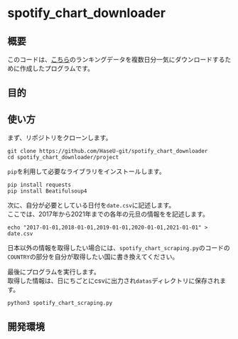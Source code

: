 # spotify_chart_downloader

## 概要
このコードは、[こちら](https://spotifycharts.com/regional)のランキングデータを複数日分一気にダウンロードするために作成したプログラムです。  


## 目的

## 使い方
まず、リポジトリをクローンします。  

```shell
git clone https://github.com/HaseU-git/spotify_chart_downloader
cd spotify_chart_downloader/project
```

`pip`を利用して必要なライブラリをインストールします。  

```shell
pip install requests
pip install Beatifulsoup4
```

次に、自分が必要としている日付を`date.csv`に記述します。  
ここでは、2017年から2021年までの各年の元旦の情報をを記述します。  

```shell
echo "2017-01-01,2018-01-01,2019-01-01,2020-01-01,2021-01-01" > date.csv
```

日本以外の情報を取得したい場合には、`spotify_chart_scraping.py`のコードの`COUNTRY`の部分を自分が取得したい国に書き換えてください。  

最後にプログラムを実行します。  
取得した情報は、日にちごとにcsvに出力され`datas`ディレクトリに保存されます。  

```shell
python3 spotify_chart_scraping.py
```

## 開発環境
